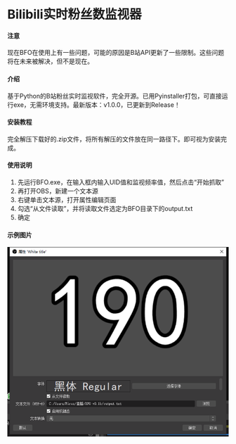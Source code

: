 # Bilibili实时粉丝数监视器

#### 注意
现在BFO在使用上有一些问题，可能的原因是B站API更新了一些限制。这些问题将在未来被解决，但不是现在。

#### 介绍
基于Python的B站粉丝实时监视软件，完全开源。已用Pyinstaller打包，可直接运行exe，无需环境支持。最新版本：v1.0.0，已更新到Release！

#### 安装教程

完全解压下载好的.zip文件，将所有解压的文件放在同一路径下。即可视为安装完成。

#### 使用说明

1. 先运行BFO.exe，在输入框内输入UID值和监视频率值，然后点击“开始抓取”
2. 再打开OBS，新建一个文本源
3. 右键单击文本源，打开属性编辑页面
4. 勾选“从文件读取”，并将读取文件选定为BFO目录下的output.txt
5. 确定

#### 示例图片
![这是一张使用说明的示例图片](example.png)
